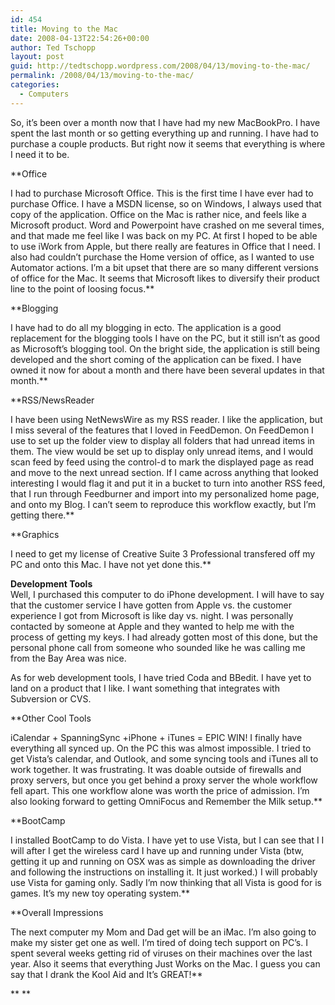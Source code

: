 ```yaml
---
id: 454
title: Moving to the Mac
date: 2008-04-13T22:54:26+00:00
author: Ted Tschopp
layout: post
guid: http://tedtschopp.wordpress.com/2008/04/13/moving-to-the-mac/
permalink: /2008/04/13/moving-to-the-mac/
categories:
  - Computers
---
```

So, it&#8217;s been over a month now that I have had my new MacBookPro. I have spent the last month or so getting everything up and running. I have had to purchase a couple products. But right now it seems that everything is where I need it to be.

**Office
  
<span style="font-weight:normal;">I had to purchase Microsoft Office. This is the first time I have ever had to purchase Office. I have a MSDN license, so on Windows, I always used that copy of the application. Office on the Mac is rather nice, and feels like a Microsoft product. Word and Powerpoint have crashed on me several times, and that made me feel like I was back on my PC. At first I hoped to be able to use iWork from Apple, but there really are features in Office that I need. I also had couldn&#8217;t purchase the Home version of office, as I wanted to use Automator actions. I&#8217;m a bit upset that there are so many different versions of office for the Mac. It seems that Microsoft likes to diversify their product line to the point of loosing focus.</span>**

**Blogging
  
<span style="font-weight:normal;">I have had to do all my blogging in ecto. The application is a good replacement for the blogging tools I have on the PC, but it still isn&#8217;t as good as Microsoft&#8217;s blogging tool. On the bright side, the application is still being developed and the short coming of the application can be fixed. I have owned it now for about a month and there have been several updates in that month.</span>**

**RSS/NewsReader
  
<span style="font-weight:normal;">I have been using NetNewsWire as my RSS reader. I like the application, but I miss several of the features that I loved in FeedDemon. On FeedDemon I use to set up the folder view to display all folders that had unread items in them. The view would be set up to display only unread items, and I would scan feed by feed using the control-d to mark the displayed page as read and move to the next unread section. If I came across anything that looked interesting I would flag it and put it in a bucket to turn into another RSS feed, that I run through Feedburner and import into my personalized home page, and onto my Blog. I can&#8217;t seem to reproduce this workflow exactly, but I&#8217;m getting there.</span>**

**Graphics
  
<span style="font-weight:normal;">I need to get my license of Creative Suite 3 Professional transfered off my PC and onto this Mac. I have not yet done this.</span>**

**<span style="font-weight:normal;"><strong><span style="font-weight:normal;"><strong>Development Tools</strong><br /> Well, I purchased this computer to do iPhone development. I will have to say that the customer service I have gotten from Apple vs. the customer experience I got from Microsoft is like day vs. night. I was personally contacted by someone at Apple and they wanted to help me with the process of getting my keys. I had already gotten most of this done, but the personal phone call from someone who sounded like he was calling me from the Bay Area was nice.</span></strong></span>**

As for web development tools, I have tried Coda and BBedit. I have yet to land on a product that I like. I want something that integrates with Subversion or CVS.

**Other Cool Tools
  
<span style="font-weight:normal;">iCalendar + SpanningSync +iPhone + iTunes = EPIC WIN! I finally have everything all synced up. On the PC this was almost impossible. I tried to get Vista&#8217;s calendar, and Outlook, and some syncing tools and iTunes all to work together. It was frustrating. It was doable outside of firewalls and proxy servers, but once you get behind a proxy server the whole workflow fell apart. This one workflow alone was worth the price of admission. I&#8217;m also looking forward to getting OmniFocus and Remember the Milk setup.</span>**

**BootCamp
  
<span style="font-weight:normal;">I installed BootCamp to do Vista. I have yet to use Vista, but I can see that I I will after I get the wireless card I have up and running under Vista (btw, getting it up and running on OSX was as simple as downloading the driver and following the instructions on installing it. It just worked.) I will probably use Vista for gaming only. Sadly I&#8217;m now thinking that all Vista is good for is games. It&#8217;s my new toy operating system.</span>**

**Overall Impressions
  
<span style="font-weight:normal;">The next computer my Mom and Dad get will be an iMac. I&#8217;m also going to make my sister get one as well. I&#8217;m tired of doing tech support on PC&#8217;s. I spent several weeks getting rid of viruses on their machines over the last year. Also it seems that everything Just Works on the Mac. I guess you can say that I drank the Kool Aid and It&#8217;s GREAT!</span>**

** **